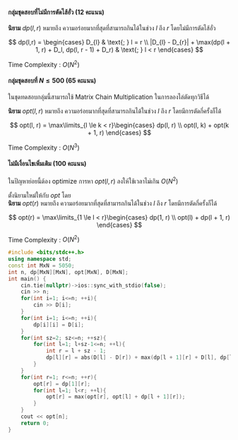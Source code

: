 #### กลุ่มชุดสอบที่ไม่มีการตัดไส้อั่ว (12 คะแนน)

**นิยาม** $dp(l, r)$ หมายถึง ความอร่อยมากที่สุดที่สามารถกินได้ในช่วง $l$ ถึง $r$ โดยไม่มีการตัดไส้อั่ว

$$
dp(l,r) = \begin{cases}
D_{l} & \text{; } l = r \\
|D_{l} - D_{r}| + \max(dp(l + 1, r) + D_l, dp(l, r - 1) + D_r) & \text{; } l < r
\end{cases}
$$

Time Complexity : $O(N^{2})$

#### กลุ่มชุดสอบที่ $N\le500$ (65 คะแนน)

ในชุดทดสอบกลุ่มนี้สามารถใช้ Matrix Chain Multiplication ในการลองไล่ตัดทุกวิธีได้

**นิยาม** $opt(l, r)$ หมายถึง ความอร่อยมากที่สุดที่สามารถกินได้ในช่วง $l$ ถึง $r$ โดยมีการตัดกี่ครั้งก็ได้

$$
opt(l, r) = \max\limits_{l \le k < r}\begin{cases}
dp(l, r) \\
opt(l, k) + opt(k + 1, r)
\end{cases}
$$

Time Complexity : $O(N^{3})$

#### ไม่มีเงื่อนไขเพิ่มเติม (100 คะแนน)

ในปัญหาย่อยนี้ต้อง optimize การหา $opt(l, r)$ ลงให้ใช้เวลาไม่เกิน $O(N^{2})$

ตั้งนิยามใหม่ให้กับ $opt$ โดย  
**นิยาม** $opt(r)$ หมายถึง ความอร่อยมากที่สุดที่สามารถกินได้ในช่วง $l$ ถึง $r$ โดยมีการตัดกี่ครั้งก็ได้

$$
opt(r) = \max\limits_{1 \le l < r}\begin{cases}
dp(1, r) \\
opt(l) + dp(l + 1, r)
\end{cases}
$$

Time Complexity : $O(N^{2})$

```cpp
#include <bits/stdc++.h>
using namespace std;
const int MxN = 5050;
int n, dp[MxN][MxN], opt[MxN], D[MxN];
int main() {
	cin.tie(nullptr)->ios::sync_with_stdio(false);
	cin >> n;
	for(int i=1; i<=n; ++i){
		cin >> D[i];
	}
	for(int i=1; i<=n; ++i){
		dp[i][i] = D[i];
	}
	for(int sz=2; sz<=n; ++sz){
		for(int l=1; l+sz-1<=n; ++l){
			int r = l + sz - 1;
			dp[l][r] = abs(D[l] - D[r]) + max(dp[l + 1][r] + D[l], dp[l][r - 1] + D[r]);
		}
	}
	for(int r=1; r<=n; ++r){
		opt[r] = dp[1][r];
		for(int l=1; l<r; ++l){
			opt[r] = max(opt[r], opt[l] + dp[l + 1][r]);
		}
	}
	cout << opt[n];
	return 0;
}

```
